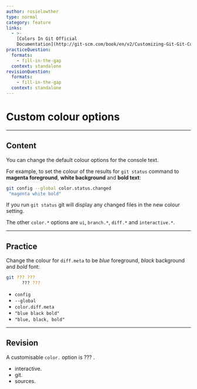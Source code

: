```yaml
---
author: rosielowther
type: normal
category: feature
links:
  - >-
    [Colors In Git Official
    Documentation](http://git-scm.com/book/en/v2/Customizing-Git-Git-Configuration#_colors_in_git){website}
practiceQuestion:
  formats:
    - fill-in-the-gap
  context: standalone
revisionQuestion:
  formats:
    - fill-in-the-gap
  context: standalone
---
```


# Custom colour options


---

## Content

You can change the default colour options for the console text.

For example, to set the colour of the results for `git status` command to **magenta foreground**, **white background** and **bold text**:

```bash
git config --global color.status.changed
 "magenta white bold"
```

If you run `git status` git will display any changed files in the new colour setting.

The other `color.*` options are `ui`, `branch.*`, `diff.*` and `interactive.*`.


---

## Practice

Change the colour for `diff.meta` to be *blue* foreground, *black* background and *bold* font:

```bash
git ??? ???
      ??? ???
```

- `config`
- `--global`
- `color.diff.meta`
- `"blue black bold"`
- `"blue, black, bold"`


---

## Revision

A customisable `color.` option is ??? .

- interactive.
- git.
- sources.
